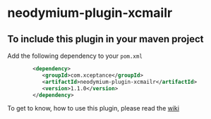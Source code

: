 # neodymium-plugin-xcmailr
## To include this plugin in your maven project

Add the following dependency to your `pom.xml`
```xml
        <dependency>
           <groupId>com.xceptance</groupId>
           <artifactId>neodymium-plugin-xcmailr</artifactId>
           <version>1.1.0</version>
        </dependency>
```
To get to know, how to use this plugin, please read the [wiki](https://github.com/Xceptance/neodymium-library/Xcmailr-Plugin)
